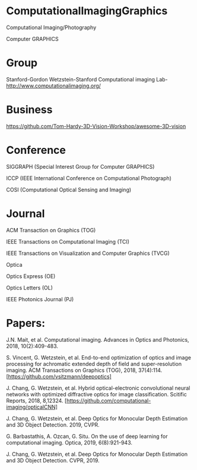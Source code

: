 # ComputationalImagingGraphics
Computational Imaging/Photography

Computer GRAPHICS

# Group

Stanford-Gordon Wetzstein-Stanford Computational imaging Lab-http://www.computationalimaging.org/

# Business

https://github.com/Tom-Hardy-3D-Vision-Workshop/awesome-3D-vision

# Conference

SIGGRAPH (Special Interest Group for Computer GRAPHICS)

ICCP (IEEE International Conference on Computational Photograph)

COSI (Computational Optical Sensing and Imaging)

# Journal

ACM Transaction on Graphics (TOG)

IEEE Transactions on Computational Imaging (TCI)

IEEE Transactions on Visualization and Computer Graphics (TVCG)

Optica

Optics Express (OE)

Optics Letters (OL)

IEEE Photonics Journal (PJ)

# Papers:

J.N. Mait, et al. Computational imaging. Advances in Optics and Photonics, 2018, 10(2):409-483.

S. Vincent, G. Wetzstein, et al. End-to-end optimization of optics and image processing for 
achromatic extended depth of field and super-resolution imaging. ACM Transactions on Graphics (TOG), 
2018, 37(4):114.[https://github.com/vsitzmann/deepoptics]

J. Chang, G. Wetzstein, et al. Hybrid optical-electronic convolutional neural networks with
optimized diffractive optics for image classification. Scitific Reports, 2018, 8,12324. 
[https://github.com/computational-imaging/opticalCNN]

J. Chang, G. Wetzstein, et al. Deep Optics for Monocular Depth Estimation and 3D Object Detection. 2019, CVPR.

G. Barbastathis, A. Ozcan, G. Situ. On the use of deep learning for computational imaging. Optica, 
2019, 6(8):921-943.



J. Chang, G. Wetzstein, et al. Deep Optics for Monocular Depth Estimation and 3D Object Detection. CVPR, 2019.
